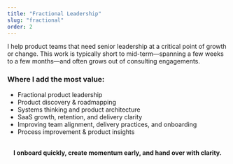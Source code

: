 ```yaml
---
title: "Fractional Leadership"
slug: "fractional"
order: 2
---
```


I help product teams that need senior leadership at a critical point of growth or change. This work is typically short to mid-term—spanning a few weeks to a few months—and often grows out of consulting engagements.

### Where I add the most value:

- Fractional product leadership
- Product discovery & roadmapping
- Systems thinking and product architecture
- SaaS growth, retention, and delivery clarity
- Improving team alignment, delivery practices, and onboarding
- Process improvement & product insights

<div align="center"><br>
 <strong>I onboard quickly, create momentum early, and hand over with clarity.</strong>
</div>



